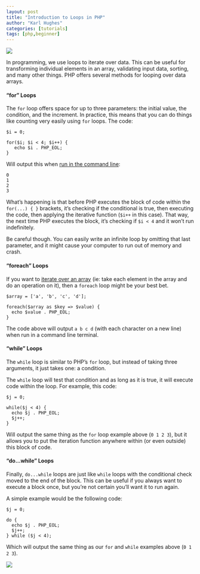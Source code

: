 ```yaml
---
layout: post
title: "Introduction to Loops in PHP"
author: "Karl Hughes"
categories: [tutorials]
tags: [php,beginner]
---
```


![](https://i.imgur.com/2CM11iM.jpg)

In programming, we use loops to iterate over data. This can be useful for
transforming individual elements in an array, validating input data, sorting,
and many other things. PHP offers several methods for looping over data arrays.

#### “for” Loops

The `for` loop offers space for up to three parameters: the initial value, the
condition, and the increment. In practice, this means that you can do things
like counting very easily using `for` loops. The code:

    $i = 0;

    for($i; $i < 4; $i++) {
       echo $i . PHP_EOL;
    }

Will output this when [run in the command
line](https://www.shiphp.com/blog/2017/php-command-line-script):

    0
    1
    2
    3

What’s happening is that before PHP executes the block of code within the
`for(...) { }` brackets, it’s checking if the conditional is true, then
executing the code, then applying the iterative function (`$i++` in this case).
That way, the next time PHP executes the block, it’s checking if `$i < 4` and it
won’t run indefinitely.

Be careful though. You can easily write an infinite loop by omitting that last
parameter, and it might cause your computer to run out of memory and crash.

#### “foreach” Loops

If you want to [iterate over an
array](https://www.shiphp.com/blog/2017/php-arrays) (ie:
take each element in the array and do an operation on it), then a `foreach` loop
might be your best bet.

    $array = ['a', 'b', 'c', 'd'];

    foreach($array as $key => $value) {
      echo $value . PHP_EOL;
    }

The code above will output `a b c d` (with each character on a new line) when
run in a command line terminal.

#### “while” Loops

The `while` loop is similar to PHP’s `for` loop, but instead of taking three
arguments, it just takes one: a condition.

The `while` loop will test that condition and as long as it is true, it will
execute code within the loop. For example, this code:

    $j = 0;

    while($j < 4) {
      echo $j . PHP_EOL;
      $j++;
    }

Will output the same thing as the `for` loop example above (`0 1 2 3`), but it
allows you to put the iteration function anywhere within (or even outside) this
block of code.

#### “do…while” Loops

Finally, `do...while` loops are just like `while` loops with the conditional
check moved to the end of the block. This can be useful if you always want to
execute a block once, but you’re not certain you’ll want it to run again.

A simple example would be the following code:

    $j = 0;

    do {
      echo $j . PHP_EOL;
      $j++;
    } while ($j < 4);

Which will output the same thing as our `for` and `while` examples above (`0 1 2
3`).

![](https://i.imgur.com/lXtB3Qu.png)

